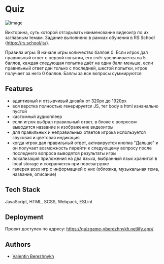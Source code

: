 # Quiz
![image](https://user-images.githubusercontent.com/53420013/205716037-95a1cf0f-477a-40d2-9d36-4b3d94119611.png)

Викторина, суть которой отгадывать наименование видеоигр по их заглавным темам. Задание выполнено в рамках обучения в RS School (https://rs.school/js/).

Правила игры:
В начале игры количество баллов 0. Если игрок дал правильный ответ с первой попытки, его счёт увеличивается на 5 баллов, каждая следующая попытка даёт на один балл меньше, если правильный ответ дан только с последней, шестой попытки, игрок получает за него 0 баллов. Баллы за все вопросы суммируются

## Features
- адаптивный и отзывчивый дизайн от 320px до 1920px
- вся верстка полностью генерируется JS, тег body в html изначально пустой
- кастомный аудиоплеер
- если игрок выбрал правильный ответ, в блоке с вопросом выводится название и изображение видеоигры
- для правильных и неправильных ответов игрока используется звуковая и цветовая индикация
- когда игрок дал правильный ответ, активируется кнопка "Дальше" и он получает возможность перейти к следующему вопросу
после последнего вопроса выводятся результаты игры
- локализация приложения на два языка, выбранный язык хранится в local storage и сохраняется при перезагрузке
- галерея всех игр с информацией о них (обложка, музыкальная тема, название, описание)

## Tech Stack

JavaScript, HTML, SCSS, Webpack, ESLint


## Deployment
Проект доступен по адресу: https://quizgame-vberezhnykh.netlify.app/


## Authors

- [Valentin Berezhnykh](https://github.com/vberezhnykh)

